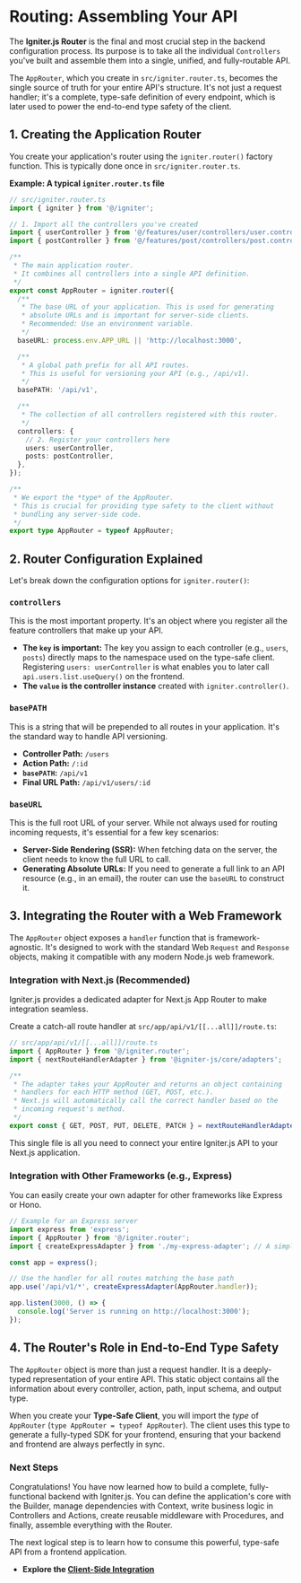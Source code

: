 # Routing: Assembling Your API

The **Igniter.js Router** is the final and most crucial step in the backend configuration process. Its purpose is to take all the individual `Controllers` you've built and assemble them into a single, unified, and fully-routable API.

The `AppRouter`, which you create in `src/igniter.router.ts`, becomes the single source of truth for your entire API's structure. It's not just a request handler; it's a complete, type-safe definition of every endpoint, which is later used to power the end-to-end type safety of the client.

## 1. Creating the Application Router

You create your application's router using the `igniter.router()` factory function. This is typically done once in `src/igniter.router.ts`.

**Example: A typical `igniter.router.ts` file**

```typescript
// src/igniter.router.ts
import { igniter } from '@/igniter';

// 1. Import all the controllers you've created
import { userController } from '@/features/user/controllers/user.controller';
import { postController } from '@/features/post/controllers/post.controller';

/**
 * The main application router.
 * It combines all controllers into a single API definition.
 */
export const AppRouter = igniter.router({
  /**
   * The base URL of your application. This is used for generating
   * absolute URLs and is important for server-side clients.
   * Recommended: Use an environment variable.
   */
  baseURL: process.env.APP_URL || 'http://localhost:3000',

  /**
   * A global path prefix for all API routes.
   * This is useful for versioning your API (e.g., /api/v1).
   */
  basePATH: '/api/v1',

  /**
   * The collection of all controllers registered with this router.
   */
  controllers: {
    // 2. Register your controllers here
    users: userController,
    posts: postController,
  },
});

/**
 * We export the *type* of the AppRouter.
 * This is crucial for providing type safety to the client without
 * bundling any server-side code.
 */
export type AppRouter = typeof AppRouter;
```

## 2. Router Configuration Explained

Let's break down the configuration options for `igniter.router()`:

### `controllers`

This is the most important property. It's an object where you register all the feature controllers that make up your API.

*   **The `key` is important:** The key you assign to each controller (e.g., `users`, `posts`) directly maps to the namespace used on the type-safe client. Registering `users: userController` is what enables you to later call `api.users.list.useQuery()` on the frontend.
*   **The `value` is the controller instance** created with `igniter.controller()`.

### `basePATH`

This is a string that will be prepended to all routes in your application. It's the standard way to handle API versioning.

*   **Controller Path:** `/users`
*   **Action Path:** `/:id`
*   **`basePATH`:** `/api/v1`
*   **Final URL Path:** `/api/v1/users/:id`

### `baseURL`

This is the full root URL of your server. While not always used for routing incoming requests, it's essential for a few key scenarios:
*   **Server-Side Rendering (SSR):** When fetching data on the server, the client needs to know the full URL to call.
*   **Generating Absolute URLs:** If you need to generate a full link to an API resource (e.g., in an email), the router can use the `baseURL` to construct it.

## 3. Integrating the Router with a Web Framework

The `AppRouter` object exposes a `handler` function that is framework-agnostic. It's designed to work with the standard Web `Request` and `Response` objects, making it compatible with any modern Node.js web framework.

### Integration with Next.js (Recommended)

Igniter.js provides a dedicated adapter for Next.js App Router to make integration seamless.

Create a catch-all route handler at `src/app/api/v1/[[...all]]/route.ts`:

```typescript
// src/app/api/v1/[[...all]]/route.ts
import { AppRouter } from '@/igniter.router';
import { nextRouteHandlerAdapter } from '@igniter-js/core/adapters';

/**
 * The adapter takes your AppRouter and returns an object containing
 * handlers for each HTTP method (GET, POST, etc.).
 * Next.js will automatically call the correct handler based on the
 * incoming request's method.
 */
export const { GET, POST, PUT, DELETE, PATCH } = nextRouteHandlerAdapter(AppRouter);
```

This single file is all you need to connect your entire Igniter.js API to your Next.js application.

### Integration with Other Frameworks (e.g., Express)

You can easily create your own adapter for other frameworks like Express or Hono.

```typescript
// Example for an Express server
import express from 'express';
import { AppRouter } from '@/igniter.router';
import { createExpressAdapter } from './my-express-adapter'; // A simple custom adapter

const app = express();

// Use the handler for all routes matching the base path
app.use('/api/v1/*', createExpressAdapter(AppRouter.handler));

app.listen(3000, () => {
  console.log('Server is running on http://localhost:3000');
});
```

## 4. The Router's Role in End-to-End Type Safety

The `AppRouter` object is more than just a request handler. It is a deeply-typed representation of your entire API. This static object contains all the information about every controller, action, path, input schema, and output type.

When you create your **Type-Safe Client**, you will import the *type* of `AppRouter` (`type AppRouter = typeof AppRouter`). The client uses this type to generate a fully-typed SDK for your frontend, ensuring that your backend and frontend are always perfectly in sync.

### Next Steps

Congratulations! You have now learned how to build a complete, fully-functional backend with Igniter.js. You can define the application's core with the Builder, manage dependencies with Context, write business logic in Controllers and Actions, create reusable middleware with Procedures, and finally, assemble everything with the Router.

The next logical step is to learn how to consume this powerful, type-safe API from a frontend application.

*   **Explore the [Client-Side Integration](./04-Client-Side/01-API-Client.md)**